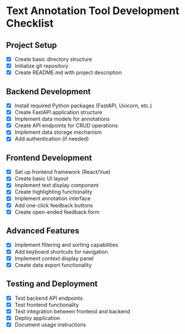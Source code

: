 # Text Annotation Tool Development Checklist

## Project Setup
- [x] Create basic directory structure
- [x] Initialize git repository
- [x] Create README.md with project description

## Backend Development
- [x] Install required Python packages (FastAPI, Uvicorn, etc.)
- [x] Create FastAPI application structure
- [x] Implement data models for annotations
- [x] Create API endpoints for CRUD operations
- [x] Implement data storage mechanism
- [x] Add authentication (if needed)

## Frontend Development
- [x] Set up frontend framework (React/Vue)
- [x] Create basic UI layout
- [x] Implement text display component
- [x] Create highlighting functionality
- [x] Implement annotation interface
- [x] Add one-click feedback buttons
- [x] Create open-ended feedback form

## Advanced Features
- [x] Implement filtering and sorting capabilities
- [x] Add keyboard shortcuts for navigation
- [x] Implement context display panel
- [x] Create data export functionality

## Testing and Deployment
- [x] Test backend API endpoints
- [x] Test frontend functionality
- [x] Test integration between frontend and backend
- [x] Deploy application
- [x] Document usage instructions
